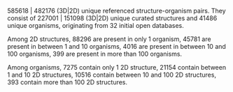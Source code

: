 585618 | 482176 (3D|2D) unique referenced structure-organism pairs. 
 They consist of 
 227001 | 151098 (3D|2D) unique curated structures and 
 41486 unique organisms,
 originating from 
 32 initial open databases. 
 
 Among 2D structures, 
 88296 are present in only 1 organism, 
 45781 are present in between 1 and 10 organisms, 
 4016 are present in between 10 and 100 organisms, 
 399 are present in more than 100 organisms. 
 
 Among organisms, 
 7275 contain only 1 2D structure, 
 21154 contain between 1 and 10 2D structures, 
 10516 contain between 10 and 100 2D structures, 
 393 contain more than 100 2D structures. 
